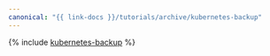 ```yaml
---
canonical: "{{ link-docs }}/tutorials/archive/kubernetes-backup"
---
```


{% include [kubernetes-backup](../../_tutorials/archive/kubernetes-backup.md) %}